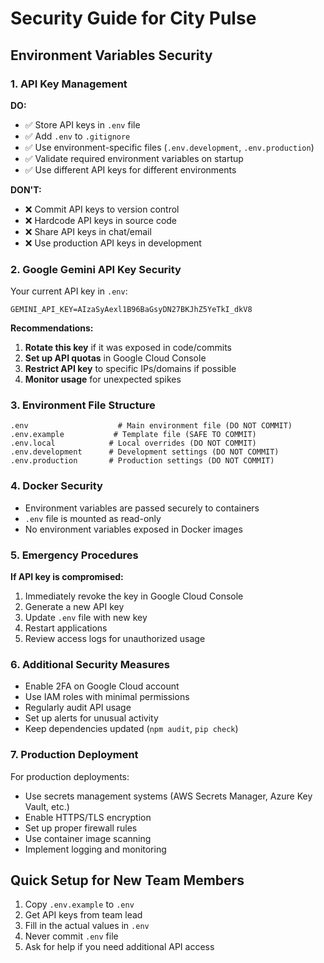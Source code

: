 # Security Guide for City Pulse

## Environment Variables Security

### 1. API Key Management

**DO:**
- ✅ Store API keys in `.env` file
- ✅ Add `.env` to `.gitignore` 
- ✅ Use environment-specific files (`.env.development`, `.env.production`)
- ✅ Validate required environment variables on startup
- ✅ Use different API keys for different environments

**DON'T:**
- ❌ Commit API keys to version control
- ❌ Hardcode API keys in source code
- ❌ Share API keys in chat/email
- ❌ Use production API keys in development

### 2. Google Gemini API Key Security

Your current API key in `.env`:
```
GEMINI_API_KEY=AIzaSyAexl1B96BaGsyDN27BKJhZ5YeTkI_dkV8
```

**Recommendations:**
1. **Rotate this key** if it was exposed in code/commits
2. **Set up API quotas** in Google Cloud Console
3. **Restrict API key** to specific IPs/domains if possible
4. **Monitor usage** for unexpected spikes

### 3. Environment File Structure

```
.env                    # Main environment file (DO NOT COMMIT)
.env.example           # Template file (SAFE TO COMMIT)
.env.local            # Local overrides (DO NOT COMMIT)
.env.development      # Development settings (DO NOT COMMIT)
.env.production       # Production settings (DO NOT COMMIT)
```

### 4. Docker Security

- Environment variables are passed securely to containers
- `.env` file is mounted as read-only
- No environment variables exposed in Docker images

### 5. Emergency Procedures

**If API key is compromised:**
1. Immediately revoke the key in Google Cloud Console
2. Generate a new API key
3. Update `.env` file with new key
4. Restart applications
5. Review access logs for unauthorized usage

### 6. Additional Security Measures

- Enable 2FA on Google Cloud account
- Use IAM roles with minimal permissions
- Regularly audit API usage
- Set up alerts for unusual activity
- Keep dependencies updated (`npm audit`, `pip check`)

### 7. Production Deployment

For production deployments:
- Use secrets management systems (AWS Secrets Manager, Azure Key Vault, etc.)
- Enable HTTPS/TLS encryption
- Set up proper firewall rules
- Use container image scanning
- Implement logging and monitoring

## Quick Setup for New Team Members

1. Copy `.env.example` to `.env`
2. Get API keys from team lead
3. Fill in the actual values in `.env`
4. Never commit `.env` file
5. Ask for help if you need additional API access
